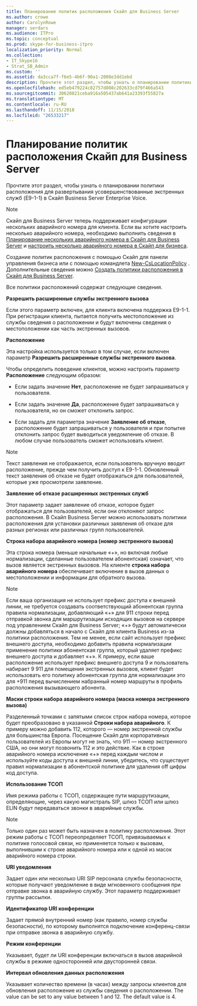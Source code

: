```yaml
---
title: Планирование политик расположения Скайп для Business Server
ms.author: crowe
author: CarolynRowe
manager: serdars
ms.audience: ITPro
ms.topic: conceptual
ms.prod: skype-for-business-itpro
localization_priority: Normal
ms.collection:
- IT_Skype16
- Strat_SB_Admin
ms.custom: ''
ms.assetid: da3cca7f-f6e5-4b6f-90a1-2008e3dd1ebd
description: Прочтите этот раздел, чтобы узнать о планировании политики расположения для развертывания усовершенствованные экстренных служб (E9-1-1) в Скайп Business Server Enterprise Voice.
ms.openlocfilehash: ed5eb479224c82757d808c202633cd79f466a543
ms.sourcegitcommit: 30620021ceba916a505437ab641a23393f55827a
ms.translationtype: MT
ms.contentlocale: ru-RU
ms.lasthandoff: 11/15/2018
ms.locfileid: "26533217"
---
```

# <a name="plan-location-policies-for-skype-for-business-server"></a>Планирование политик расположения Скайп для Business Server
 
Прочтите этот раздел, чтобы узнать о планировании политики расположения для развертывания усовершенствованные экстренных служб (E9-1-1) в Скайп Business Server Enterprise Voice. 
  
> [!NOTE]
> Скайп для Business Server теперь поддерживает конфигурации нескольких аварийного номера для клиента. Если вы хотите настроить несколько аварийного номера, необходимо выполнить сведения в [Планирование нескольких аварийного номера в Скайп для Business Server](multiple-emergency-numbers.md) и [настроить несколько аварийного номера в Скайп для бизнеса](../../deploy/deploy-enterprise-voice/configure-multiple-emergency-numbers.md). 
  
Создание политик расположения с помощью Скайп для панели управления бизнеса или с помощью командлета [New-CsLocationPolicy](https://docs.microsoft.com/powershell/module/skype/new-cslocationpolicy?view=skype-ps) . Дополнительные сведения можно [Создать политики расположения в Скайп для Business Server](../../deploy/deploy-enterprise-voice/create-location-policies.md).
  
Все политики расположений содержат следующие сведения.
  
 **Разрешить расширенные службы экстренного вызова**
  
Если этого параметр включен, для клиента включена поддержка E9-1-1. При регистрации клиента, пытается получить местоположение из службы сведения о расположении и будут включены сведения о местоположении как часть экстренных вызовов.
  
 **Расположение**
  
Эта настройка используется только в том случае, если включен параметр **Разрешить расширенные службы экстренного вызова**. 
  
Чтобы определить поведение клиентов, можно настроить параметр **Расположение** следующим образом:   
  
- Если задать значение **Нет**, расположение не будет запрашиваться у пользователя.
    
- Если задать значение **Да**, расположение будет запрашиваться у пользователя, но он сможет отклонить запрос.
    
- Если задать для параметра значение **Заявление об отказе**, расположение будет запрашиваться у пользователя и при попытке отклонить запрос будет выводиться уведомление об отказе. В любом случае пользователь сможет использовать клиент.
    
> [!NOTE]
> Текст заявления не отображается, если пользователь вручную вводит расположение, прежде чем получить доступ к E9-1-1. Обновленный текст заявления об отказе не будет отображаться для пользователей, которые уже просмотрели заявление.  
  
 **Заявление об отказе расширенных экстренных служб**
  
Этот параметр задает заявление об отказе, которое будет отображаться для пользователей, если они отклоняют запрос расположения. В Скайп Business Server можно использовать политики расположения для установки различных заявления об отказе для разных регионах или различных групп пользователей.
  
 **Строка набора аварийного номера (номер экстренного вызова)**
  
Эта строка номера (меньше начальные «+», но включая любые нормализации, сделанные пользователем абонентская) означает, что вызов является экстренных вызовов. На клиенте **строка набора аварийного номера** обеспечивает включение в вызов данных о местоположении и информации для обратного вызова.
  
> [!NOTE]
> Если ваша организация не использует префикс доступа к внешней линии, не требуется создавать соответствующий абонентская группа правила нормализации, добавляющий «+» для 911 строки перед отправкой звонка для маршрутизации исходящих вызовов на сервере под управлением Скайп для Business Server; «+» будут автоматически должны добавляться в начало с Скайп для клиента Business из-за политики расположения. Тем не менее, если сайт использует префикс внешнего доступа, необходимо добавить правила нормализации применение политики абонентская группа, который удаляет префикс внешнего доступа и добавляет «+». К примеру, если ваше расположение использует префикс внешнего доступа 9 и пользователь набирает 9 911 для помещения экстренных вызовов, клиент будет использовать его политику абонентская группа для нормализации это для +911 перед вычислением набранный номер маршруты в профиль расположения вызывающего абонента. 
  
 **Маски строки набора аварийного номера (маска номера экстренного вызова)**
  
Разделенный точками с запятыми список строк набора номера, которое будет преобразовано в указанной **Строки набора аварийного**. К примеру можно добавить 112, которого — номер экстренной службы для большинства Европа. Посещение Скайп для корпоративных пользователей из Европы могут не знать, что 911 — номер экстренного США, но они могут позвонить 112 и это действие. Как в строке аварийного номера исключение «+» перед каждым числом и используйте коды доступа к внешней линии, убедитесь, что существует правил нормализации в абонентской политике для удаления off цифры код доступа.
  
 **Использование ТСОП**
  
Имя режима работы с ТСОП, содержащее пути маршрутизации, определяющие, через какую магистраль SIP, шлюз ТСОП или шлюз ELIN будут передаваться звонки в аварийные службы.
  
> [!NOTE]
> Только один раз может быть назначен в политику расположения. Этот режим работы с ТСОП переопределяет ТСОП, привязываемых к политике голосовой связи, но применяется только к вызовам, выполнившим к строке аварийного номера или к одной из масок аварийного номера строки. 
  
 **URI уведомления**
  
Задает один или несколько URI SIP персонала службы безопасности, которые получают уведомление в виде мгновенного сообщения при отправке звонка в аварийную службу. Этот параметр поддерживает группы рассылки.
  
 **Идентификатор URI конференции**
  
Задает прямой внутренний номер (как правило, номер службы безопасности), по которому выполнятся подключение конференц-связи при отправке звонка в аварийную службу.   
  
 **Режим конференции**
  
Указывает, будет ли URI конференции включаться в вызов аварийной службы в режиме односторонней или двусторонней связи.  
  
 **Интервал обновления данных расположения**
  
Указывает количество времени (в часах) между запросы клиентов для обновления расположение из службы сведения о расположении. The value can be set to any value between 1 and 12. The default value is 4.
  

